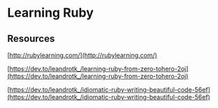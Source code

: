 # Learning Ruby

## Resources

[http://rubylearning.com/](http://rubylearning.com/)

[https://dev.to/leandrotk_/learning-ruby-from-zero-tohero-2oj](https://dev.to/leandrotk_/learning-ruby-from-zero-tohero-2oj)

[https://dev.to/leandrotk_/idiomatic-ruby-writing-beautiful-code-56ef](https://dev.to/leandrotk_/idiomatic-ruby-writing-beautiful-code-56ef)
